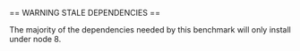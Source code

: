 == WARNING STALE DEPENDENCIES ==

The majority of the dependencies needed by this benchmark will only install under node 8.
